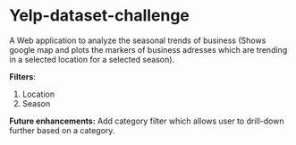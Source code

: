 # Yelp-dataset-challenge

A Web application to analyze the seasonal trends of business (Shows google map and plots the markers of business adresses 
which are trending in a selected location for a selected season).

**Filters**:
  1. Location
  2. Season

**Future enhancements:**
    Add category filter which allows user to drill-down further based on a category.
